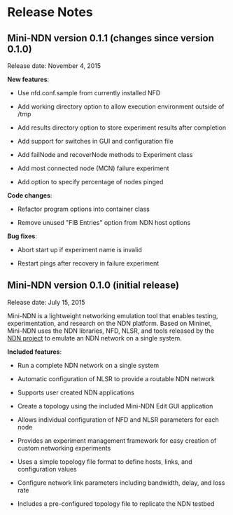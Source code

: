 Release Notes
=============

Mini-NDN version 0.1.1 (changes since version 0.1.0)
----------------------------------------

Release date: November 4, 2015

**New features**:

- Use nfd.conf.sample from currently installed NFD

- Add working directory option to allow execution environment outside of /tmp

- Add results directory option to store experiment results after completion

- Add support for switches in GUI and configuration file

- Add failNode and recoverNode methods to Experiment class

- Add most connected node (MCN) failure experiment

- Add option to specify percentage of nodes pinged

**Code changes**:

- Refactor program options into container class

- Remove unused "FIB Entries" option from NDN host options

**Bug fixes**:

- Abort start up if experiment name is invalid

- Restart pings after recovery in failure experiment

Mini-NDN version 0.1.0 (initial release)
----------------------------------------

Release date: July 15, 2015

Mini-NDN is a lightweight networking emulation tool that enables testing, experimentation, and
research on the NDN platform. Based on Mininet, Mini-NDN uses the NDN libraries, NFD, NLSR, and
tools released by the [NDN project](http://named-data.net/codebase/platform/) to emulate
an NDN network on a single system.

**Included features**:

- Run a complete NDN network on a single system

- Automatic configuration of NLSR to provide a routable NDN network

- Supports user created NDN applications

- Create a topology using the included Mini-NDN Edit GUI application

- Allows individual configuration of NFD and NLSR parameters for each node

- Provides an experiment management framework for easy creation of custom networking experiments

- Uses a simple topology file format to define hosts, links, and configuration values

- Configure network link parameters including bandwidth, delay, and loss rate

- Includes a pre-configured topology file to replicate the NDN testbed
